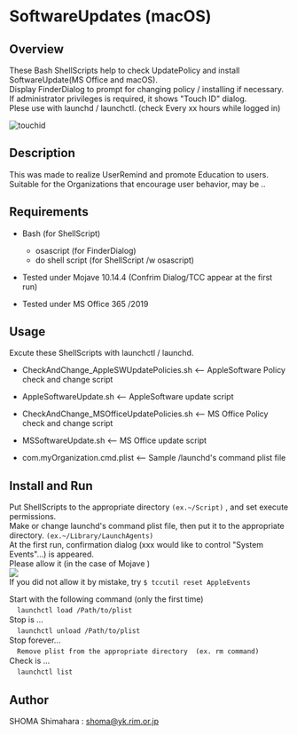 # SoftwareUpdates (macOS)

## Overview
These Bash ShellScripts help to check UpdatePolicy and install SoftwareUpdate(MS Office and macOS).  
Display FinderDialog to prompt for changing policy / installing if necessary.  
If administrator privileges is required, it shows "Touch ID" dialog.  
Plese use with launchd / launchctl. (check Every xx hours while logged in)  
  
![touchid](https://user-images.githubusercontent.com/49780970/66632988-b891b980-ec44-11e9-938e-625929881f15.gif)
## Description
This was made to realize UserRemind and promote Education to users.
Suitable for the Organizations that encourage user behavior, may be ..  

## Requirements
- Bash (for ShellScript)
  - osascript (for FinderDialog)
  - do shell script (for ShellScript /w osascript)

- Tested under Mojave 10.14.4 (Confrim Dialog/TCC appear at the first run)
- Tested under MS Office 365 /2019

## Usage
Excute these ShellScripts with launchctl / launchd.
- CheckAndChange_AppleSWUpdatePolicies.sh   <-- AppleSoftware Policy check and change script
- AppleSoftwareUpdate.sh                    <-- AppleSoftware update script


- CheckAndChange_MSOfficeUpdatePolicies.sh  <-- MS Office Policy check and change script
- MSSoftwareUpdate.sh                       <-- MS Office update script


- com.myOrganization.cmd.plist              <-- Sample /launchd's command plist file


## Install and Run
Put ShellScripts to the appropriate directory  `(ex.~/Script)`  , and set execute permissions.  
Make or change launchd's command plist file, then put it to the appropriate directory. `(ex.~/Library/LaunchAgents)`  
At the first run, confirmation dialog (xxx would like to control "System Events"...) is appeared.  
Please allow it (in the case of Mojave )  
<img src="https://user-images.githubusercontent.com/49780970/66634259-a6654a80-ec47-11e9-8462-74a7aa2ff958.jpg" with="280">  
If you did not allow it by mistake, try `$ tccutil reset AppleEvents`  

Start with the following command (only the first time)  
　```launchctl load /Path/to/plist```  
Stop is ...  
　```launchctl unload /Path/to/plist```  
Stop forever...  
　```Remove plist from the appropriate directory  (ex. rm command)```  
Check is ...  
　```launchctl list```  

## Author
SHOMA Shimahara : <shoma@yk.rim.or.jp>
